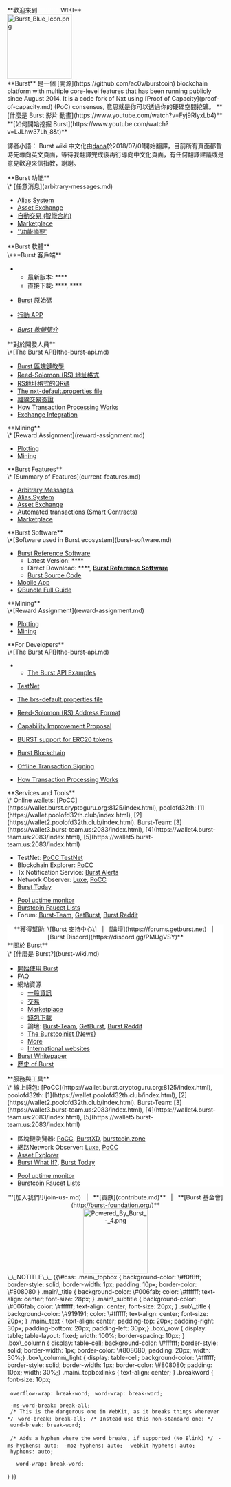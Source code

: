 <languages></languages>

<div class="main_topbox">
<div class="main_title">
**歡迎來到 <span style="color:#ffffff">BURST</span> WIKI**

</div>
<img src="Burst_Blue_Icon.png" title="Burst_Blue_Icon.png" alt="Burst_Blue_Icon.png" width="150" height="150" />

<div class="mw-translate-fuzzy">
<div class="main_text">
**Burst** 是一個 [開源](https://github.com/ac0v/burstcoin) blockchain platform with multiple core-level features that has been running publicly since August 2014. It is a code fork of Nxt using [Proof of Capacity](proof-of-capacity.md) (PoC) consensus, 意思就是你可以透過你的硬碟空間挖礦。
**[什麼是 Burst 影片 動畫](https://www.youtube.com/watch?v=Fyj9RIyxLb4)**
**[如何開始挖掘 Burst](https://www.youtube.com/watch?v=LJLhw37Lh_8&t)**

譯者小語： Burst wiki 中文化由[dana](https://burstwiki.org/wiki/User:Dana)於2018/07/01開始翻譯，目前所有頁面都暫時先導向英文頁面，等待我翻譯完成後再行導向中文化頁面，有任何翻譯建議或是意見歡迎來信指教，謝謝。

</div>
</div>
<div class="box_row">
<div class="mw-translate-fuzzy">
<div class="box_column">
<div class="main_subtitle">
**Burst 功能**

</div>
\* [任意消息](arbitrary-messages.md)

-   [Alias System](alias-system.md)
-   [Asset Exchange](asset-exchange.md)
-   [自動交易 (智能合約)](automated-transaction.md)
-   [Marketplace](marketplace.md)
-   [''功能摘要'](current-features.md)

</div>
</div>
<div class="box_row">
<div class="box_column">
<div class="main_subtitle">
**Burst 軟體**

</div>
\***Burst 客戶端**

-   -   最新版本: ****
    -   直接下載: ****, ****

-   [Burst 原始碼](https://github.com/PoC-Consortium/burstcoin)
-   [行動 APP](mobile-app.md)
-   *[Burst 軟體簡介](burst-software.md)*

</div>
</div>
<div class="box_row">
<div class="box_column">
<div class="main_subtitle">
**對於開發人員**

</div>
\*[The Burst API](the-burst-api.md)

-   [Burst 區塊鏈教學](burst-blockchain-tutorial.md)
-   [Reed-Solomon (RS) 地址格式](rs-address-format.md)
-   [ RS地址格式的QR碼](qr-codes-for-rs-address-format.md)
-   [The nxt-default.properties file](nxt-default-properties-configuration-file.md)
-   [離線交易簽證](offline-transaction-signing.md)
-   [How Transaction Processing Works](how-tx-processing-works.md)
-   [Exchange Integration](exchange-integration.md)

</div>
</div>
<div class="box_row">
<div class="box_column">
<div class="main_subtitle">
**Mining**

</div>
\* [Reward Assignment](reward-assignment.md)

-   [Plotting](plotting.md)
-   [Mining](mining.md)

</div>
</div>
<div class="box_column">
<div class="main_subtitle">
**Burst Features**

</div>
\* [Summary of Features](current-features.md)

-   [Arbitrary Messages](arbitrary-messages.md)
-   [Alias System](alias-system.md)
-   [Asset Exchange](asset-exchange.md)
-   [Automated transactions (Smart Contracts)](automated-transaction.md)
-   [Marketplace](marketplace.md)

</div>
</div>
<div class="box_row">
</div>
<div class="box_row">
<div class="box_column">
<div class="main_subtitle">
**Burst Software**

</div>
\*[Software used in Burst ecosystem](burst-software.md)

-   [Burst Reference Software](burst-reference-software.md)
    -   Latest Version: ****
    -   Direct Download: ****, **[Burst Reference Software](https://github.com/PoC-Consortium/burstcoin/releases)**
    -   [Burst Source Code](https://github.com/PoC-Consortium/burstcoin)
-   [Mobile App](mobile-app.md)
-   [QBundle Full Guide](qbundle.md)

</div>
<div class="box_column">
<div class="main_subtitle">
**Mining**

</div>
\*[Reward Assignment](reward-assignment.md)

-   [Plotting](plotting.md)
-   [Mining](mining.md)

</div>
</div>
<div class="box_row">
</div>
<div class="box_row">
<div class="box_column">
<div class="main_subtitle">
**For Developers**

</div>
\*[The Burst API](the-burst-api.md)

-   -   [The Burst API Examples](the-burst-api-examples.md)

-   [TestNet](testnet.md)
-   [The brs-default.properties file](brs-default-properties-configuration-file.md)
-   [Reed-Solomon (RS) Address Format](rs-address-format.md)
-   [Capability Improvement Proposal](cip.md)
-   [BURST support for ERC20 tokens](burst-support-for-erc20-tokens.md)
-   [Burst Blockchain](burst-blockchain.md)
-   [Offline Transaction Signing](offline-transaction-signing.md)
-   [How Transaction Processing Works](how-tx-processing-works.md)

</div>
<div class="box_column">
<div class="main_subtitle">
**Services and Tools**

</div>
\* Online wallets: [PoCC](https://wallet.burst.cryptoguru.org:8125/index.html), poolofd32th: [1](https://wallet.poolofd32th.club/index.html), [2](https://wallet2.poolofd32th.club/index.html). Burst-Team: [3](https://wallet3.burst-team.us:2083/index.html), [4](https://wallet4.burst-team.us:2083/index.html), [5](https://wallet5.burst-team.us:2083/index.html)

-   TestNet: [PoCC TestNet](https://wallet.dev.burst-test.net/)
-   Blockchain Explorer: [PoCC](https://explore.burst.cryptoguru.org/)
-   Tx Notification Service: [Burst Alerts](http://burstalerts.com/)
-   Network Observer: [Luxe](http://burstcoin.cc/), [PoCC](https://explore.burst.cryptoguru.org/tool/observe)
-   [Burst Today](http://www.burst.today/)

<!-- -->

-   [Pool uptime monitor](https://uptime.statuscake.com/?TestID=M30iNz7TSq)
-   [Burstcoin Faucet Lists](http://burstfaucets.com/)
-   Forum: [Burst-Team](http://burstforum.net/), [GetBurst](https://forums.getburst.net/), [Burst Reddit](https://www.reddit.com/r/burstcoin/)

</div>
</div>
<div class="box_row">
<div class="mw-translate-fuzzy">
</div>
<div class="box_row">
<div class="box_column_light" style="background-color: #ffffff; text-align:center;">
**獲得幫助: \[Burst 支持中心\]   |   [論壇](https://forums.getburst.net)   |   [Burst Discord](https://discord.gg/PMUgVSY)**

</div>
</div>
<div class="box_row">
</div>
</div>
<div class="box_row">
<div class="mw-translate-fuzzy">
<div class="box_column" style="background-color: #ffffff;">
<div class="sub_title">
**關於 Burst**

</div>
\* [什麼是 Burst?](burst-wiki.md)

-   [開始使用 Burst](getting-started.md)
-   [FAQ](faq.md)
-   網站資源
    -   [一般資訊](https://www.burst-coin.org/)
    -   [交易](exchanges.md)
    -   [Marketplace](http://x.burstnation.com/交易marketplace)
    -   [錢包下載](http://burstwallet.io/)
    -   論壇: [Burst-Team](http://burstforum.net/), [GetBurst](https://forums.getburst.net/), [Burst Reddit](https://www.reddit.com/r/burstcoin/)
    -   [The Burstcoinist (News)](https://www.burstcoin.ist/)
    -   [More](list-of-burst-related-websites.md)
    -   [International websites](list-of-international-burst-websites.md)
-   [Burst Whitepaper](whitepaper-burst.md)
-   [歷史 of Burst](---of-burst.md)

</div>
</div>
<div class="box_row">
<div class="box_column" style="background-color: #ffffff;">
<div class="sub_title">
**服務與工具**

</div>
\* 線上錢包: [PoCC](https://wallet.burst.cryptoguru.org:8125/index.html), poolofd32th: [1](https://wallet.poolofd32th.club/index.html), [2](https://wallet2.poolofd32th.club/index.html). Burst-Team: [3](https://wallet3.burst-team.us:2083/index.html), [4](https://wallet4.burst-team.us:2083/index.html), [5](https://wallet5.burst-team.us:2083/index.html)

-   區塊鏈瀏覽器: [PoCC](https://explore.burst.cryptoguru.org/), [BurstXD](http://burstxd.com/blocks/), [burstcoin.zone](http://burstcoin.zone/wordpress/blockexplorer/)
-   網路Network Observer: [Luxe](http://burstcoin.cc/), [PoCC](https://explore.burst.cryptoguru.org/tool/observe)
-   [Asset Explorer](http://asset.burstnation.com/)
-   [Burst What If?](http://whatif.burstnation.com/), [Burst Today](http://www.burst.today/)

<!-- -->

-   [Pool uptime monitor](https://uptime.statuscake.com/?TestID=M30iNz7TSq)
-   [Burstcoin Faucet Lists](http://burstfaucets.com/)

</div>
</div>
</div>
<div id="main_topboxlinks">
<center>
'''[加入我們!](join-us-.md)   |   **[貢獻](contribute.md)**   |   **[Burst 基金會](http://burst-foundation.org/)**

<div class="mw-translate-fuzzy">
<img src="Powered_By_Burst_-_4.png" title="Powered_By_Burst_-_4.png" alt="Powered_By_Burst_-_4.png" width="150" height="150" />

</center>
</div>
</div>
</div>
\_\_NOTITLE\_\_ {{\#css: .main\_topbox { background-color: \#f0f8ff; border-style: solid; border-width: 1px; padding: 10px; border-color: \#808080 } .main\_title { background-color: \#006fab; color: \#ffffff; text-align: center; font-size: 28px; } .main\_subtitle { background-color: \#006fab; color: \#ffffff; text-align: center; font-size: 20px; } .sub\_title { background-color: \#919191; color: \#ffffff; text-align: center; font-size: 20px; } .main\_text { text-align: center; padding-top: 20px; padding-right: 30px; padding-bottom: 20px; padding-left: 30px;} .box\_row { display: table; table-layout: fixed; width: 100%; border-spacing: 10px; } .box\_column { display: table-cell; background-color: \#ffffff; border-style: solid; border-width: 1px; border-color: \#808080; padding: 20px; width: 30%;} .box\_column\_light { display: table-cell; background-color: \#ffffff; border-style: solid; border-width: 1px; border-color: \#808080; padding: 10px; width: 30%;} .main\_topboxlinks { text-align: center; } .breakword { font-size: 10px;

` overflow-wrap: break-word;`
` word-wrap: break-word;`

` -ms-word-break: break-all;`
` /* This is the dangerous one in WebKit, as it breaks things wherever */`
` word-break: break-all;`
` /* Instead use this non-standard one: */`
` word-break: break-word;`

` /* Adds a hyphen where the word breaks, if supported (No Blink) */`
` -ms-hyphens: auto;`
` -moz-hyphens: auto;`
` -webkit-hyphens: auto;`
` hyphens: auto;`

`   word-wrap: break-word;`

} }}
